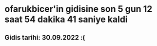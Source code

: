 # ofarukbicer'in gidisine son 5 gun 12 saat 54 dakika 41 saniye kaldi

## Gidis tarihi: 30.09.2022 :(